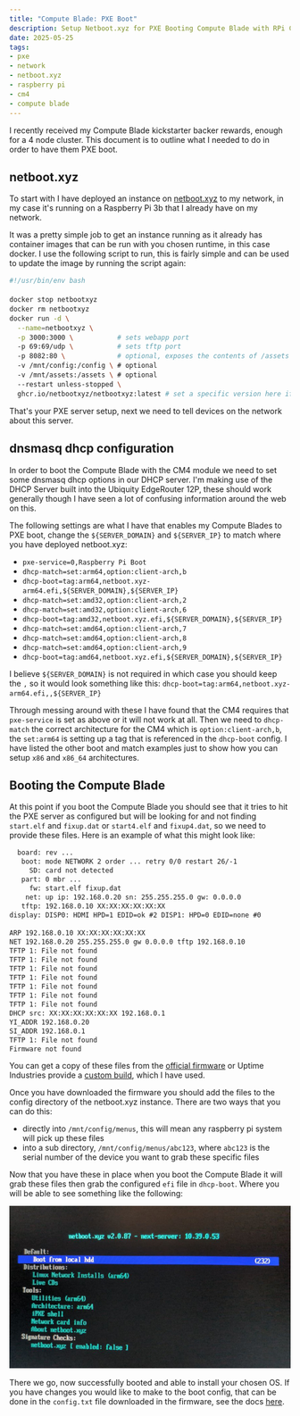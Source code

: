 ```yaml
---
title: "Compute Blade: PXE Boot"
description: Setup Netboot.xyz for PXE Booting Compute Blade with RPi CM4
date: 2025-05-25
tags:
- pxe
- network
- netboot.xyz
- raspberry pi
- cm4
- compute blade
---
```


I recently received my Compute Blade kickstarter backer rewards, enough for a 4 node cluster. This document is to outline
what I needed to do in order to have them PXE boot.

## netboot.xyz

To start with I have deployed an instance on [netboot.xyz](https://netboot.xyz) to my network, in my case it's running
on a Raspberry Pi 3b that I already have on my network.

It was a pretty simple job to get an instance running as it already has container images that can be run with you chosen
runtime, in this case docker. I use the following script to run, this is fairly simple and can be used to update the image
by running the script again:

```bash
#!/usr/bin/env bash

docker stop netbootxyz
docker rm netbootxyz
docker run -d \
  --name=netbootxyz \
  -p 3000:3000 \           # sets webapp port
  -p 69:69/udp \           # sets tftp port
  -p 8082:80 \             # optional, exposes the contents of /assets
  -v /mnt/config:/config \ # optional
  -v /mnt/assets:/assets \ # optional
  --restart unless-stopped \
  ghcr.io/netbootxyz/netbootxyz:latest # set a specific version here if you don't want to update when rerunning the script
```

That's your PXE server setup, next we need to tell devices on the network about this server.

## dnsmasq dhcp configuration

In order to boot the Compute Blade with the CM4 module we need to set some dnsmasq dhcp options in our DHCP server. I'm
making use of the DHCP Server built into the Ubiquity EdgeRouter 12P, these should work generally though I have seen a lot
of confusing information around the web on this.

The following settings are what I have that enables my Compute Blades to PXE boot, change the `${SERVER_DOMAIN}` and
`${SERVER_IP}` to match where you have deployed netboot.xyz:
- `pxe-service=0,Raspberry Pi Boot`
- `dhcp-match=set:arm64,option:client-arch,b`
- `dhcp-boot=tag:arm64,netboot.xyz-arm64.efi,${SERVER_DOMAIN},${SERVER_IP}`
- `dhcp-match=set:amd32,option:client-arch,2`
- `dhcp-match=set:amd32,option:client-arch,6`
- `dhcp-boot=tag:amd32,netboot.xyz.efi,${SERVER_DOMAIN},${SERVER_IP}`
- `dhcp-match=set:amd64,option:client-arch,7`
- `dhcp-match=set:amd64,option:client-arch,8`
- `dhcp-match=set:amd64,option:client-arch,9`
- `dhcp-boot=tag:amd64,netboot.xyz.efi,${SERVER_DOMAIN},${SERVER_IP}`

I believe `${SERVER_DOMAIN}` is not required in which case you should keep the `,` so it would look something like this:
`dhcp-boot=tag:arm64,netboot.xyz-arm64.efi,,${SERVER_IP}`

Through messing around with these I have found that the CM4 requires that `pxe-service` is set as above or it will not
work at all. Then we need to `dhcp-match` the correct architecture for the CM4 which is `option:client-arch,b`, the
`set:arm64` is setting up a tag that is referenced in the `dhcp-boot` config. I have listed the other boot and match
examples just to show how you can setup `x86` and `x86_64` architectures.

## Booting the Compute Blade

At this point if you boot the Compute Blade you should see that it tries to hit the PXE server as configured but will
be looking for and not finding `start.elf` and `fixup.dat` or `start4.elf` and `fixup4.dat`, so we need to provide these
files. Here is an example of what this might look like:

```
  board: rev ...
   boot: mode NETWORK 2 order ... retry 0/0 restart 26/-1
     SD: card not detected
   part: 0 mbr ...
     fw: start.elf fixup.dat
    net: up ip: 192.168.0.20 sn: 255.255.255.0 gw: 0.0.0.0
   tftp: 192.168.0.10 XX:XX:XX:XX:XX:XX
display: DISP0: HDMI HPD=1 EDID=ok #2 DISP1: HPD=0 EDID=none #0

ARP 192.168.0.10 XX:XX:XX:XX:XX:XX
NET 192.168.0.20 255.255.255.0 gw 0.0.0.0 tftp 192.168.0.10
TFTP 1: File not found
TFTP 1: File not found
TFTP 1: File not found
TFTP 1: File not found
TFTP 1: File not found
TFTP 1: File not found
TFTP 1: File not found
DHCP src: XX:XX:XX:XX:XX:XX 192.168.0.1
YI_ADDR 192.168.0.20
SI_ADDR 192.168.0.1
TFTP 1: File not found
Firmware not found
```

You can get a copy of these files from the [official firmware](https://github.com/raspberrypi/firmware) or 
Uptime Industries provide a [custom build](https://github.com/uptime-industries/compute-blade-cm4-uefi), which I have used.

Once you have downloaded the firmware you should add the files to the config directory of the netboot.xyz instance. There
are two ways that you can do this:
- directly into `/mnt/config/menus`, this will mean any raspberry pi system will pick up these files
- into a sub directory, `/mnt/config/menus/abc123`, where `abc123` is the serial number of the device you want to grab these specific files

Now that you have these in place when you boot the Compute Blade it will grab these files then grab the configured `efi`
file in `dhcp-boot`. Where you will be able to see something like the following:

![Netboot.xyz Menu](/images/menu.jpg "Netboot.xyz Menu")

There we go, now successfully booted and able to install your chosen OS. If you have changes you would like to make to
the boot config, that can be done in the `config.txt` file downloaded in the firmware, see the docs [here](https://www.raspberrypi.com/documentation/computers/config_txt.html).
